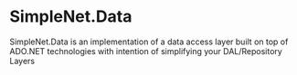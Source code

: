 # SimpleNet.Data
SimpleNet.Data is an implementation of a data access layer built on top of ADO.NET technologies with intention of simplifying your DAL/Repository Layers
